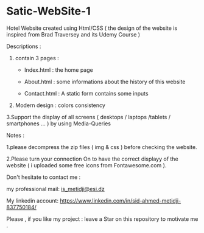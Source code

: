 # Satic-WebSite-1
  Hotel Website created using  Html/CSS ( the design of the website is inspired from Brad Traversey and its Udemy Course )
  
  Descriptions :
  
   1. contain 3 pages :
    
        * Index.html : the home page
        
        * About.html : some informations about the history of this website
        
        * Contact.html : A static form contains some inputs 
        
   2. Modern design : colors consistency    
    
   3.Support the display of all screens ( desktops / laptops /tablets / smartphones ... ) by using Media-Queries
   
    
  Notes :
  
   1.please decompress the zip files ( img & css ) before checking the website.
    
   2.Please turn your connection On to have the correct displayy of the website  ( i uploaded some free icons from Fontawesome.com ).
    
    
    
 Don't hesitate to contact me :

my professional mail: is_metidji@esi.dz

My linkedin account: https://www.linkedin.com/in/sid-ahmed-metidji-837750184/

Please , if you like my project : leave a Star on this repository to motivate me .   
   
